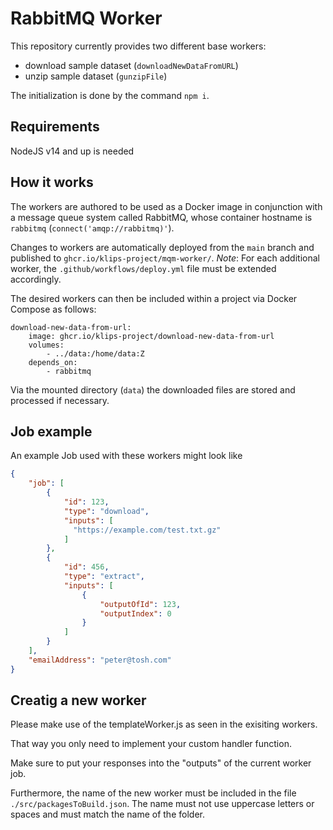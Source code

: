 # RabbitMQ Worker

This repository currently provides two different base workers:

- download sample dataset (`downloadNewDataFromURL`)
- unzip sample dataset (`gunzipFile`)

The initialization is done by the command `npm i`.

## Requirements

NodeJS v14 and up is needed

## How it works

The workers are authored to be used as a Docker image in conjunction with a message queue system called RabbitMQ, whose container hostname is `rabbitmq` (`connect('amqp://rabbitmq)'`).

Changes to workers are automatically deployed from the `main` branch and published to `ghcr.io/klips-project/mqm-worker/`.
*Note*: For each additional worker, the `.github/workflows/deploy.yml` file must be extended accordingly.

The desired workers can then be included within a project via Docker Compose as follows:

```text
download-new-data-from-url:
    image: ghcr.io/klips-project/download-new-data-from-url
    volumes:
        - ../data:/home/data:Z
    depends_on:
        - rabbitmq
```

Via the mounted directory (`data`) the downloaded files are stored and processed if necessary.

## Job example

An example Job used with these workers might look like

```json
{
    "job": [
        {
            "id": 123,
            "type": "download",
            "inputs": [
              "https://example.com/test.txt.gz"
            ]
        },
        {
            "id": 456,
            "type": "extract",
            "inputs": [
                {
                    "outputOfId": 123,
                    "outputIndex": 0
                }
            ]
        }
    ],
    "emailAddress": "peter@tosh.com"
}
```

## Creatig a new worker

Please make use of the templateWorker.js as seen in the exisiting workers.

That way you only need to implement your custom handler function.

Make sure to put your responses into the "outputs" of the current worker job.

Furthermore, the name of the new worker must be included in the file `./src/packagesToBuild.json`. The name must not use uppercase letters or spaces and must match the name of the folder.
